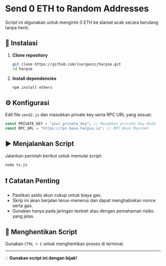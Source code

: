 # Send 0 ETH to Random Addresses

Script ini digunakan untuk mengirim 0 ETH ke alamat acak secara berulang tanpa henti.

## 🚀 Instalasi

1. **Clone repository**
   ```sh
   git clone https://github.com/isorganic/harpie.git
   cd harpie
   ```

2. **Install dependencies**
   ```sh
   npm install ethers
   ```

## ⚙️ Konfigurasi

Edit file `send2.js` dan masukkan private key serta RPC URL yang sesuai:

```javascript
const PRIVATE_KEY = "your_private_key"; // Masukkan private key Anda
const RPC_URL = "https://rpc-base.harpie.io"; // RPC Base Mainnet
```

## ▶️ Menjalankan Script

Jalankan perintah berikut untuk memulai script:
```sh
node tx.js
```

## ❗ Catatan Penting
- Pastikan saldo akun cukup untuk biaya gas.
- Skrip ini akan berjalan terus-menerus dan dapat menghabiskan nonce serta gas.
- Gunakan hanya pada jaringan testnet atau dengan pemahaman risiko yang jelas.

## 🛑 Menghentikan Script
Gunakan `CTRL + C` untuk menghentikan proses di terminal.

---

💡 **Gunakan script ini dengan bijak!**

